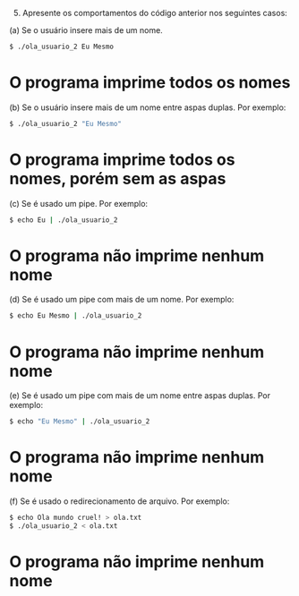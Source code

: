 5. Apresente os comportamentos do código anterior nos seguintes casos:

(a) Se o usuário insere mais de um nome.
```bash
$ ./ola_usuario_2 Eu Mesmo
```
# O programa imprime todos os nomes

(b) Se o usuário insere mais de um nome entre aspas duplas. Por exemplo:
```bash
$ ./ola_usuario_2 "Eu Mesmo"
```
# O programa imprime todos os nomes, porém sem as aspas

(c) Se é usado um pipe. Por exemplo:
```bash
$ echo Eu | ./ola_usuario_2
```
# O programa não imprime nenhum nome

(d) Se é usado um pipe com mais de um nome. Por exemplo:
```bash
$ echo Eu Mesmo | ./ola_usuario_2
```
# O programa não imprime nenhum nome

(e) Se é usado um pipe com mais de um nome entre aspas duplas. Por exemplo:
```bash
$ echo "Eu Mesmo" | ./ola_usuario_2
```
# O programa não imprime nenhum nome

(f) Se é usado o redirecionamento de arquivo. Por exemplo:
```bash
$ echo Ola mundo cruel! > ola.txt
$ ./ola_usuario_2 < ola.txt
```
# O programa não imprime nenhum nome

